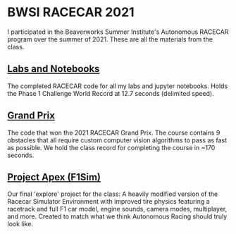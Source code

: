 # BWSI RACECAR 2021
I participated in the Beaverworks Summer Institute's Autonomous RACECAR program over the summer of 2021. These are all the materials from the class.

## [Labs and Notebooks](https://github.com/MITLLRacecar/racecar-daniel-gorbunov)
The completed RACECAR code for all my labs and jupyter notebooks. Holds the Phase 1 Challenge World Record at 12.7 seconds (delimited speed).

## [Grand Prix](https://github.com/MITLLRacecar/racecar-gp3-hot-rods)
The code that won the 2021 RACECAR Grand Prix. The course contains 9 obstacles that all require custom computer vision algorithms to pass as fast as possible. We hold the class record for completing the course in ~170 seconds.
## [Project Apex (F1Sim)](https://github.com/dgorbunov/F1Sim)
Our final 'explore' project for the class: A heavily modified version of the Racecar Simulator Environment with improved tire physics featuring a racetrack and full F1 car model, engine sounds, camera modes, multiplayer, and more. Created to match what we think Autonomous Racing should truly look like.
